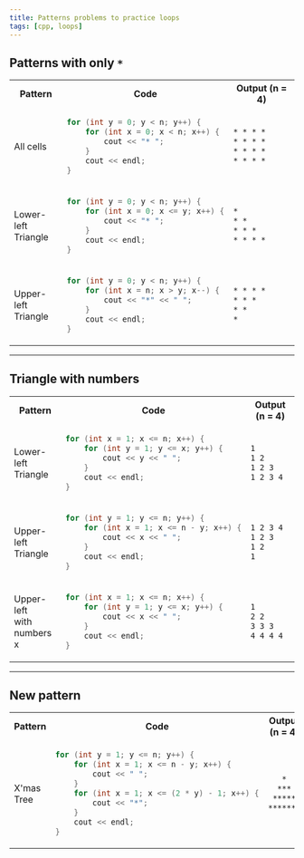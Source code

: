 ```yaml
---
title: Patterns problems to practice loops
tags: [cpp, loops]
---
```


## Patterns with only `*`

<table>
<!--  -->
<tr>
    <th>Pattern</th>
    <th>Code</th>
    <th>Output (n = 4)</th>
</tr>
<!--  -->
<tr>
<td>All cells</td>
<td>

```cpp
for (int y = 0; y < n; y++) {
    for (int x = 0; x < n; x++) {
        cout << "* ";
    }
    cout << endl;
}
```

</td>
<td>

```txt
* * * *
* * * *
* * * *
* * * *
```

</td>
</tr>
<!--  -->
<tr>
<td>Lower-left<br>Triangle</td>
<td>

```cpp
for (int y = 0; y < n; y++) {
    for (int x = 0; x <= y; x++) {
        cout << "* ";
    }
    cout << endl;
}
```

</td>
<td>

```txt
*
* *
* * *
* * * *
```

</td>
</tr>
<!--  -->
<tr>
<td>Upper-left<br>Triangle</td>
<td>

```cpp
for (int y = 0; y < n; y++) {
    for (int x = n; x > y; x--) {
        cout << "*" << " ";
    }
    cout << endl;
}
```

</td>
<td>

```txt
* * * *
* * *
* *
*
```

</td>
</tr>

</table>

---

## Triangle with numbers

<table>
<!--  -->
<tr>
    <th>Pattern</th>
    <th>Code</th>
    <th>Output (n = 4)</th>
</tr>
<!--  -->
<tr>
<td>Lower-left<br>Triangle</td>
<td>

```cpp
for (int x = 1; x <= n; x++) {
    for (int y = 1; y <= x; y++) {
        cout << y << " ";
    }
    cout << endl;
}
```

</td>
<td>

```txt
1
1 2
1 2 3
1 2 3 4
```

</td>
</tr>
<!--  -->
<tr>
<td>Upper-left<br>Triangle</td>
<td>

```cpp
for (int y = 1; y <= n; y++) {
    for (int x = 1; x <= n - y; x++) {
        cout << x << " ";
    }
    cout << endl;
}
```

</td>
<td>

```txt
1 2 3 4
1 2 3
1 2
1
```

</td>
</tr>

<!--  -->
<tr>
<td>Upper-left<br>with numbers<br>x</td>
<td>

```cpp
for (int x = 1; x <= n; x++) {
    for (int y = 1; y <= x; y++) {
        cout << x << " ";
    }
    cout << endl;
}
```

</td>
<td>

```txt
1
2 2
3 3 3
4 4 4 4
```

</td>
</tr>
</table>

---

## New pattern

<table>
<!--  -->
<tr>
    <th>Pattern</th>
    <th>Code</th>
    <th>Output (n = 4)</th>
</tr>
<!--  -->
<tr>
<td>X'mas Tree</td>
<td>

```cpp
for (int y = 1; y <= n; y++) {
    for (int x = 1; x <= n - y; x++) {
        cout << " ";
    }
    for (int x = 1; x <= (2 * y) - 1; x++) {
        cout << "*";
    }
    cout << endl;
}
```

</td>
<td>

```txt
   *
  ***
 *****
*******
```

</td>
</tr>
<!--  -->

</table>
